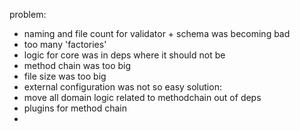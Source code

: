 problem:
  - naming and file count for validator + schema was becoming bad
  - too many 'factories'
  - logic for core was in deps where it should not be
  - method chain was too big
  - file size was too big
  - external configuration was not so easy
solution:
  - move all domain logic related to methodchain out of deps
  - plugins for method chain
  -
